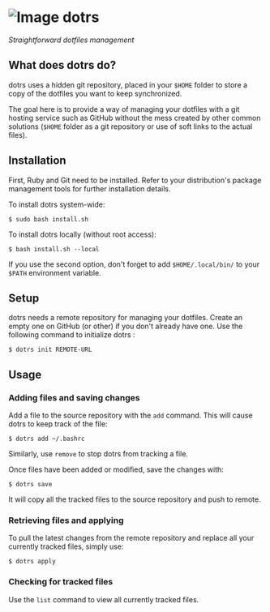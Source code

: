 # ![Image](https://img.tedomum.net/data/dotrs_logo_32-b1fd1b.png) dotrs

*Straightforward dotfiles management*

## What does dotrs do?

dotrs uses a hidden git repository, placed in your `$HOME` folder to store a
copy of the dotfiles you want to keep synchronized.

The goal here is to provide a way of managing your dotfiles with a git hosting
service such as GitHub without the mess created by other common solutions
(`$HOME` folder as a git repository or use of soft links to the actual files).

## Installation

First, Ruby and Git need to be installed. Refer to your distribution's package
management tools for further installation details.

To install dotrs system-wide:

`$ sudo bash install.sh`

To install dotrs locally (without root access):

`$ bash install.sh --local`

If you use the second option, don't forget to add `$HOME/.local/bin/` to your
`$PATH` environment variable.

## Setup

dotrs needs a remote repository for managing your dotfiles. Create an empty one
on GitHub (or other) if you don't already have one. Use the following command to
initialize dotrs :

`$ dotrs init REMOTE-URL`

## Usage

### Adding files and saving changes

Add a file to the source repository with the `add` command. This will cause
dotrs to keep track of the file:

`$ dotrs add ~/.bashrc`

Similarly, use `remove` to stop dotrs from tracking a file.

Once files have been added or modified, save the changes with:

`$ dotrs save`

It will copy all the tracked files to the source repository and push to remote.

### Retrieving files and applying

To pull the latest changes from the remote repository and replace all your
currently tracked files, simply use:

`$ dotrs apply`

### Checking for tracked files

Use the `list` command to view all currently tracked files.
